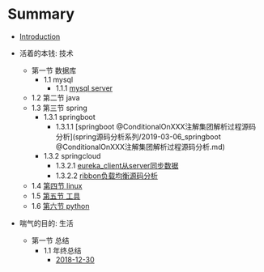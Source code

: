 # Summary

* [Introduction](README.md)

* 活着的本钱: 技术
  * 第一节 数据库 
    * 1.1 mysql
      * 1.1.1 [mysql server](01.md)
  * 1.2 第二节 java 
  * 1.3 第三节 spring
    * 1.3.1 springboot
      * 1.3.1.1 [springboot @ConditionalOnXXX注解集团解析过程源码分析](spring源码分析系列/2019-03-06_springboot @ConditionalOnXXX注解集团解析过程源码分析.md)
    * 1.3.2 springcloud
      * 1.3.2.1 [eureka_client从server同步数据](spring源码分析系列/2019-03-11_springcloud_eureka_client从server同步数据.md)
      * 1.3.2.2 [ribbon负载均衡源码分析](spring源码分析系列/2019-03-11_springcloud_ribbon负载均衡源码分析.md)
  * 1.4 [第四节 linux](01.md)
  * 1.5 [第五节 工具](01.md)
  * 1.6 [第六节 python](01.md)
* 喘气的目的: 生活
  * 第一节 总结
    * 1.1 年终总结
      * [2018-12-30](生活/总结/2018-12-30.md)
